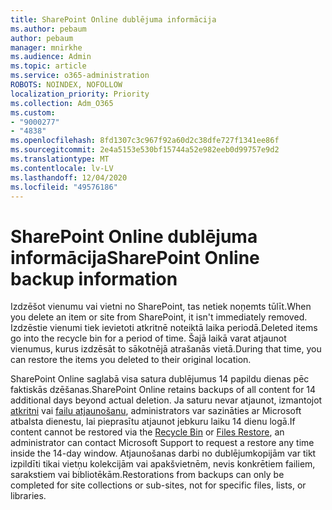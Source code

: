 ```yaml
---
title: SharePoint Online dublējuma informācija
ms.author: pebaum
author: pebaum
manager: mnirkhe
ms.audience: Admin
ms.topic: article
ms.service: o365-administration
ROBOTS: NOINDEX, NOFOLLOW
localization_priority: Priority
ms.collection: Adm_O365
ms.custom:
- "9000277"
- "4838"
ms.openlocfilehash: 8fd1307c3c967f92a60d2c38dfe727f1341ee86f
ms.sourcegitcommit: 2e4a5153e530bf15744a52e982eeb0d99757e9d2
ms.translationtype: MT
ms.contentlocale: lv-LV
ms.lasthandoff: 12/04/2020
ms.locfileid: "49576186"
---
```

# <a name="sharepoint-online-backup-information"></a><span data-ttu-id="f4b3b-102">SharePoint Online dublējuma informācija</span><span class="sxs-lookup"><span data-stu-id="f4b3b-102">SharePoint Online backup information</span></span>

<span data-ttu-id="f4b3b-103">Izdzēšot vienumu vai vietni no SharePoint, tas netiek noņemts tūlīt.</span><span class="sxs-lookup"><span data-stu-id="f4b3b-103">When you delete an item or site from SharePoint, it isn't immediately removed.</span></span> <span data-ttu-id="f4b3b-104">Izdzēstie vienumi tiek ievietoti atkritnē noteiktā laika periodā.</span><span class="sxs-lookup"><span data-stu-id="f4b3b-104">Deleted items go into the recycle bin for a period of time.</span></span> <span data-ttu-id="f4b3b-105">Šajā laikā varat atjaunot vienumus, kurus izdzēsāt to sākotnējā atrašanās vietā.</span><span class="sxs-lookup"><span data-stu-id="f4b3b-105">During that time, you can restore the items you deleted to their original location.</span></span>

<span data-ttu-id="f4b3b-106">SharePoint Online saglabā visa satura dublējumus 14 papildu dienas pēc faktiskās dzēšanas.</span><span class="sxs-lookup"><span data-stu-id="f4b3b-106">SharePoint Online retains backups of all content for 14 additional days beyond actual deletion.</span></span> <span data-ttu-id="f4b3b-107">Ja saturu nevar atjaunot, izmantojot [atkritni](https://support.microsoft.com/office/restore-deleted-items-from-the-site-collection-recycle-bin-5fa924ee-16d7-487b-9a0a-021b9062d14b) vai [failu atjaunošanu](https://support.microsoft.com/office/restore-your-onedrive-fa231298-759d-41cf-bcd0-25ac53eb8a15), administrators var sazināties ar Microsoft atbalsta dienestu, lai pieprasītu atjaunot jebkuru laiku 14 dienu logā.</span><span class="sxs-lookup"><span data-stu-id="f4b3b-107">If content cannot be restored via the [Recycle Bin](https://support.microsoft.com/office/restore-deleted-items-from-the-site-collection-recycle-bin-5fa924ee-16d7-487b-9a0a-021b9062d14b) or [Files Restore](https://support.microsoft.com/office/restore-your-onedrive-fa231298-759d-41cf-bcd0-25ac53eb8a15), an administrator can contact Microsoft Support to request a restore any time inside the 14-day window.</span></span> <span data-ttu-id="f4b3b-108">Atjaunošanas darbi no dublējumkopijām var tikt izpildīti tikai vietņu kolekcijām vai apakšvietnēm, nevis konkrētiem failiem, sarakstiem vai bibliotēkām.</span><span class="sxs-lookup"><span data-stu-id="f4b3b-108">Restorations from backups can only be completed for site collections or sub-sites, not for specific files, lists, or libraries.</span></span>
